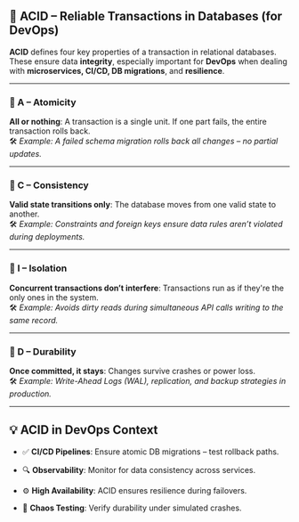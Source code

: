 ## 🧪 ACID – Reliable Transactions in Databases (for DevOps)

**ACID** defines four key properties of a transaction in relational databases. These ensure data **integrity**, especially important for **DevOps** when dealing with **microservices, CI/CD, DB migrations**, and **resilience**.

---

### 🔹 A – Atomicity

**All or nothing**: A transaction is a single unit. If one part fails, the entire transaction rolls back.  
🛠 _Example: A failed schema migration rolls back all changes – no partial updates._

---

### 🔹 C – Consistency

**Valid state transitions only**: The database moves from one valid state to another.  
🛠 _Example: Constraints and foreign keys ensure data rules aren’t violated during deployments._

---

### 🔹 I – Isolation

**Concurrent transactions don’t interfere**: Transactions run as if they're the only ones in the system.  
🛠 _Example: Avoids dirty reads during simultaneous API calls writing to the same record._

---

### 🔹 D – Durability

**Once committed, it stays**: Changes survive crashes or power loss.  
🛠 _Example: Write-Ahead Logs (WAL), replication, and backup strategies in production._

---

## 💡 ACID in DevOps Context

- ✅ **CI/CD Pipelines**: Ensure atomic DB migrations – test rollback paths.
    
- 🔍 **Observability**: Monitor for data consistency across services.
    
- ⚙️ **High Availability**: ACID ensures resilience during failovers.
    
- 🧪 **Chaos Testing**: Verify durability under simulated crashes.
    
